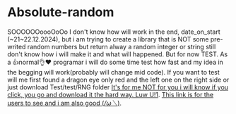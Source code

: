 # Absolute-random
SOOOOOOoooOoOo I don't know how will work in the end, date_on_start (~21~22.12.2024), but i am trying to create a library that is NOT
some pre-writed random numbers but return alway a random integer or string still don't know how i will make it and what will happened.
But for now TEST. As a 👍normal👌❤️ programar i will do some time test how fast and my idea in the begging will work(probably will change mid code).
If you want to test will me first found a dragon eye only red and the left one on the right side or just download Test/test/RNG folder 
[It's for me NOT for you i will know if you click, you go and download it the hard way. Luw U!1](https://github.com/dedoZvezdi/Absolute-random/tree/main/Best%20fodler%20EVER/Test/test).
[This link is for the users to see and i am also good (*/ω＼*)](https://www.youtube.com/watch?v=dQw4w9WgXcQ).
